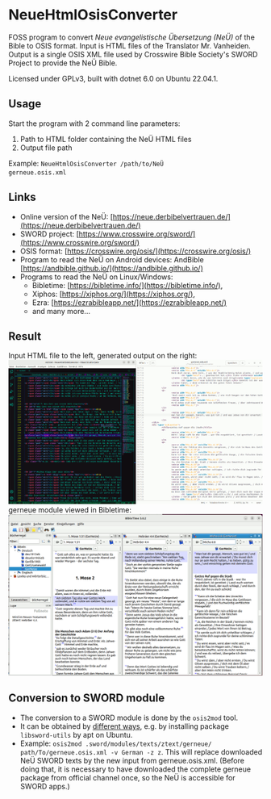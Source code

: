 # NeueHtmlOsisConverter

FOSS program to convert *Neue evangelistische Übersetzung (NeÜ)* of the Bible to OSIS format. Input is HTML files of the Translator Mr. Vanheiden. Output is a single OSIS XML file used by Crosswire Bible Society's SWORD Project to provide the NeÜ Bible.

Licensed under GPLv3, built with dotnet 6.0 on Ubuntu 22.04.1.

## Usage
Start the program with 2 command line parameters:
1. Path to HTML folder containing the NeÜ HTML files
2. Output file path

Example: <code>NeueHtmlOsisConverter /path/to/NeÜ gerneue.osis.xml</code>

## Links
- Online version of the NeÜ: [https://neue.derbibelvertrauen.de/](https://neue.derbibelvertrauen.de/)
- SWORD project: [https://www.crosswire.org/sword/](https://www.crosswire.org/sword/)
- OSIS format: [https://crosswire.org/osis/](https://crosswire.org/osis/)
- Program to read the NeÜ on Android devices: AndBible [https://andbible.github.io/](https://andbible.github.io/)
- Programs to read the NeÜ on Linux/Windows: 
  - Bibletime: [https://bibletime.info/](https://bibletime.info/), 
  - Xiphos: [https://xiphos.org/](https://xiphos.org/), 
  - Ezra: [https://ezrabibleapp.net/](https://ezrabibleapp.net/) 
  - and many more...

## Result

Input HTML file to the left, generated output on the right: ![Input and Output files](InputOutput.png)
gerneue module viewed in Bibletime: ![Bibletime with NeÜ](Result.png)

## Conversion to SWORD module

- The conversion to a SWORD module is done by the <code>osis2mod</code> tool. 
- It can be obtained by [different ways](https://wiki.crosswire.org/DevTools:Modules#Collect_and_Install_Software_Tools), e.g. by installing package <code>libsword-utils</code> by apt on Ubuntu.
- Example: <code>osis2mod .sword/modules/texts/ztext/gerneue/ path/To/gerneue.osis.xml -v German -z z</code>. This will replace downloaded NeÜ SWORD texts by the new input from gerneue.osis.xml. (Before doing that, it is necessary to have downloaded the complete gerneue package from official channel once, so the NeÜ is accessible for SWORD apps.)